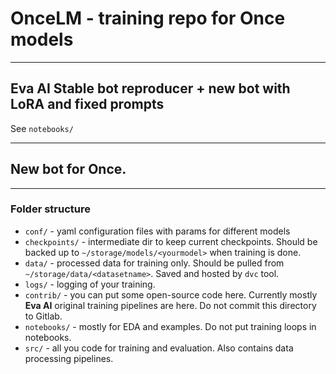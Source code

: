 # OnceLM - training repo for Once models
---
## Eva AI Stable bot reproducer + new bot with LoRA and fixed prompts

See `notebooks/`

----

## New bot for Once.
---
### Folder structure

* `conf/` - yaml configuration files with params for different models
* `checkpoints/` - intermediate dir to keep current checkpoints. Should be backed up to `~/storage/models/<yourmodel>` when training is done.
* `data/` - processed data for training only. Should be pulled from `~/storage/data/<datasetname>`. Saved and hosted by `dvc` tool. 
* `logs/` - logging of your training.
* `contrib/` - you can put some open-source code here. Currently mostly **Eva AI** original training pipelines are here. Do not commit this directory to Gitlab.
* `notebooks/` - mostly for EDA and examples. Do not put training loops in notebooks.
* `src/` - all you code for training and evaluation. Also contains data processing pipelines.